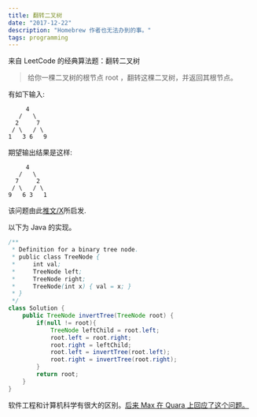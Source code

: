 ```yaml
---
title: 翻转二叉树
date: "2017-12-22"
description: "Homebrew 作者也无法办到的事。"
tags: programming
---
```


来自 LeetCode 的经典算法题：翻转二叉树

> 给你一棵二叉树的根节点 root ，翻转这棵二叉树，并返回其根节点。

有如下输入:

```plaintext
     4
   /   \
  2     7
 / \   / \
1   3 6   9
```

期望输出结果是这样:

```plaintext
     4
   /   \
  7     2
 / \   / \
9   6 3   1
```

该问题由此[推文/X](https://twitter.com/mxcl/status/608682016205344768)所启发.

<div>
    <tweet id="608682016205344768" />
</div>

以下为 Java 的实现。

```java
/**
 * Definition for a binary tree node.
 * public class TreeNode {
 *     int val;
 *     TreeNode left;
 *     TreeNode right;
 *     TreeNode(int x) { val = x; }
 * }
 */
class Solution {
    public TreeNode invertTree(TreeNode root) {
        if(null != root){
            TreeNode leftChild = root.left;
            root.left = root.right;
            root.right = leftChild;
            root.left = invertTree(root.left);
            root.right = invertTree(root.right);
        }
        return root;
    }
}
```

软件工程和计算机科学有很大的区别。[后来 Max 在 Quara 上回应了这个问题。](https://bit.ly/2HqaTe5)
